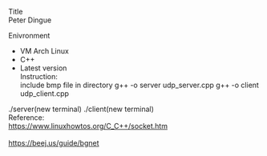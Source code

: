 Title\
Peter Dingue

Enivronment
- VM Arch Linux
- C++
- Latest version
\
Instruction:\
include bmp file in directory 
g++ -o server udp_server.cpp
g++ -o client udp_client.cpp

./server(new terminal)
./client(new terminal)\
Reference:\
https://www.linuxhowtos.org/C_C++/socket.htm  
\
https://beej.us/guide/bgnet
